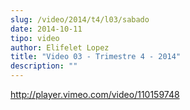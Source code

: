```yaml
---
slug: /video/2014/t4/l03/sabado
date: 2014-10-11
tipo: video
author: Elifelet Lopez
title: "Video 03 - Trimestre 4 - 2014"
description: ""
---
```


http://player.vimeo.com/video/110159748
